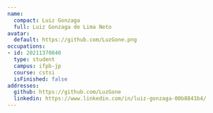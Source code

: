 ```yaml
---
name:
  compact: Luiz Gonzaga
  full: Luiz Gonzaga de Lima Neto
avatar:
  default: https://github.com/LuzGone.png
occupations:
- id: 20211370040
  type: student
  campus: ifpb-jp
  course: cstsi
  isFinished: false
addresses:
  github: https://github.com/LuzGone
  linkedin: https://www.linkedin.com/in/luiz-gonzaga-00b8841b4/
---
```

